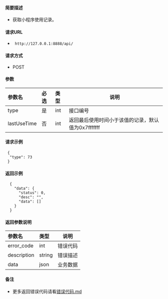
#### 简要描述

- 获取小程序使用记录。

#### 请求URL
- ` http://127.0.0.1:8888/api/`
  
#### 请求方式
- POST 

#### 参数

| 参数名         | 必选 | 类型  | 说明                             |   
|:------------|:---|:----|--------------------------------|   
| type        | 是  | int | 接口编号                           |   
| lastUseTime | 否  | int | 返回最后使用时间小于该值的记录，默认值为0x7fffffff |   

#### 请求示例

```
 {
  "type": 73
 } 
```

#### 返回示例 

``` 
  {
    "data": {
      "status": 0,
      "desc": "",
      "data": []
    }
  }
```

#### 返回参数说明 

| 参数名         | 类型     | 说明   |   
|:------------|:-------|------|   
| error_code  | int    | 错误代码 |   
| description | string | 错误描述 |   
| data        | json   | 业务数据 |   

#### 备注 

- 更多返回错误代码请看[错误代码.md](../错误代码.md)







